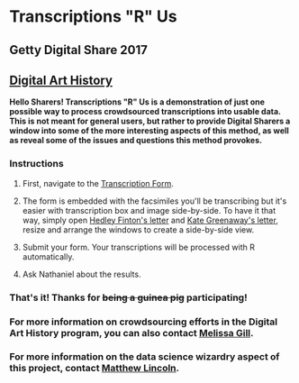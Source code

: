 # Transcriptions "R" Us
## Getty Digital Share 2017
## [Digital Art History](https://share.getty.edu/display/DAH)


**Hello Sharers! Transcriptions "R" Us is a demonstration of just one possible way to process crowdsourced transcriptions into usable data. This is not meant for general users, but rather to provide Digital Sharers a window into some of the more interesting aspects of this method, as well as reveal some of the issues and questions this method provokes.**


### Instructions
1. First, navigate to the [Transcription Form](https://goo.gl/forms/TgYfZ24YAeS0HpcH3).

2. The form is embedded with the facsimiles you'll be transcribing but it's easier with transcription box and image side-by-side. To have it that way, simply open [Hedley Finton's letter](http://hdl.handle.net/10020/860525_d166) and [Kate Greenaway's letter](http://hdl.handle.net/10020/860525_d202), resize and arrange the windows to create a side-by-side view.

3. Submit your form. Your transcriptions will be processed with R automatically.

4. Ask Nathaniel about the results.

### That's it! Thanks for ~~being a guinea pig~~ participating!

### For more information on crowdsourcing efforts in the Digital Art History program, you can also contact [Melissa Gill](mailto:mgill@getty.edu).

### For more information on the data science wizardry aspect of this project, contact [Matthew Lincoln](mailto:mlincoln@getty.edu).
